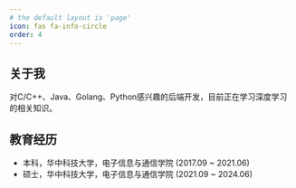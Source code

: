 ```yaml
---
# the default layout is 'page'
icon: fas fa-info-circle
order: 4
---
```


## 关于我

对C/C++、Java、Golang、Python感兴趣的后端开发，目前正在学习深度学习的相关知识。

## 教育经历

- 本科，华中科技大学，电子信息与通信学院 (2017.09 ~ 2021.06)
- 硕士，华中科技大学，电子信息与通信学院 (2021.09 ~ 2024.06)
